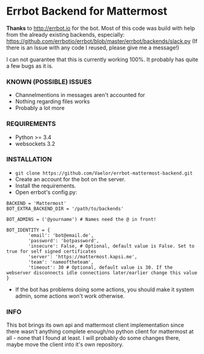 # Errbot Backend for Mattermost

**Thanks** to http://errbot.io for the bot.
Most of this code was build with help from the already existing backends,
especially:
https://github.com/errbotio/errbot/blob/master/errbot/backends/slack.py
(If there is an Issue with any code I reused, please give me a message!)

I can not guarantee that this is currently working 100%.
It probably has quite a few bugs as it is.

### KNOWN (POSSIBLE) ISSUES

- Channelmentions in messages aren't accounted for
- Nothing regarding files works
- Probably a lot more

### REQUIREMENTS
- Python >= 3.4
- websockets 3.2

### INSTALLATION

- `git clone https://github.com/Vaelor/errbot-mattermost-backend.git`
- Create an account for the bot on the server.
- Install the requirements.
- Open errbot's config.py:

```
BACKEND = 'Mattermost'
BOT_EXTRA_BACKEND_DIR = '/path/to/backends'

BOT_ADMINS = ('@yourname') # Names need the @ in front!

BOT_IDENTITY = {
        'email': 'bot@email.de',
        'password': 'botpassword',
        'insecure': False, # Optional, default value is False. Set to true for self signed certificates
        'server': 'https://mattermost.kapsi.me',
        'team': 'nameoftheteam',
        'timeout': 30 # Optional, default value is 30. If the webserver disconnects idle connections later/earlier change this value
}
```

- If the bot has problems doing some actions, you should make it system admin, some actions won't work otherwise.

### INFO

This bot brings its own api and mattermost client implementation
since there wasn't anything complete enough/no python client for mattermost at all - none that I found at least.
I will probably do some changes there, maybe move the client into it's own repository.
